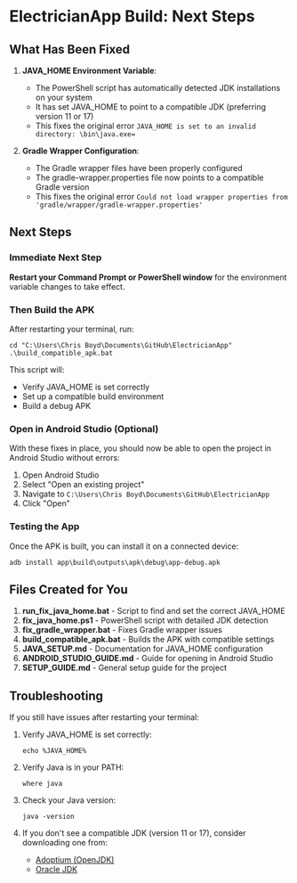 # ElectricianApp Build: Next Steps

## What Has Been Fixed

1. **JAVA_HOME Environment Variable**:
   - The PowerShell script has automatically detected JDK installations on your system
   - It has set JAVA_HOME to point to a compatible JDK (preferring version 11 or 17)
   - This fixes the original error `JAVA_HOME is set to an invalid directory: \bin\java.exe=`

2. **Gradle Wrapper Configuration**:
   - The Gradle wrapper files have been properly configured
   - The gradle-wrapper.properties file now points to a compatible Gradle version
   - This fixes the original error `Could not load wrapper properties from 'gradle/wrapper/gradle-wrapper.properties'`

## Next Steps

### Immediate Next Step

**Restart your Command Prompt or PowerShell window** for the environment variable changes to take effect.

### Then Build the APK

After restarting your terminal, run:

```
cd "C:\Users\Chris Boyd\Documents\GitHub\ElectricianApp"
.\build_compatible_apk.bat
```

This script will:
- Verify JAVA_HOME is set correctly
- Set up a compatible build environment
- Build a debug APK

### Open in Android Studio (Optional)

With these fixes in place, you should now be able to open the project in Android Studio without errors:

1. Open Android Studio
2. Select "Open an existing project"
3. Navigate to `C:\Users\Chris Boyd\Documents\GitHub\ElectricianApp`
4. Click "Open"

### Testing the App

Once the APK is built, you can install it on a connected device:

```
adb install app\build\outputs\apk\debug\app-debug.apk
```

## Files Created for You

1. **run_fix_java_home.bat** - Script to find and set the correct JAVA_HOME
2. **fix_java_home.ps1** - PowerShell script with detailed JDK detection
3. **fix_gradle_wrapper.bat** - Fixes Gradle wrapper issues
4. **build_compatible_apk.bat** - Builds the APK with compatible settings
5. **JAVA_SETUP.md** - Documentation for JAVA_HOME configuration
6. **ANDROID_STUDIO_GUIDE.md** - Guide for opening in Android Studio
7. **SETUP_GUIDE.md** - General setup guide for the project

## Troubleshooting

If you still have issues after restarting your terminal:

1. Verify JAVA_HOME is set correctly:
   ```
   echo %JAVA_HOME%
   ```

2. Verify Java is in your PATH:
   ```
   where java
   ```

3. Check your Java version:
   ```
   java -version
   ```

4. If you don't see a compatible JDK (version 11 or 17), consider downloading one from:
   - [Adoptium (OpenJDK)](https://adoptium.net/)
   - [Oracle JDK](https://www.oracle.com/java/technologies/downloads/)
